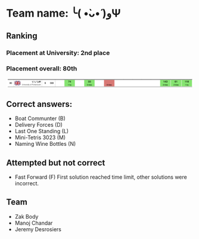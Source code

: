# Team name: ╰( •̀ᴗ•́ )وΨ

## Ranking
### Placement at University: 2nd place
### Placement overall: 80th
![Score result](image.png)


## Correct answers:
- Boat Communter (B)
- Delivery Forces (D)
- Last One Standing (L)
- Mini-Tetris 3023 (M)
- Naming Wine Bottles (N)

## Attempted but not correct
- Fast Forward (F)
First solution reached time limit, other solutions were incorrect.

## Team
- Zak Body
- Manoj Chandar
- Jeremy Desrosiers